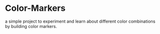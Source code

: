 # Color-Markers
a simple project to experiment and learn about different color combinations by building color markers.
